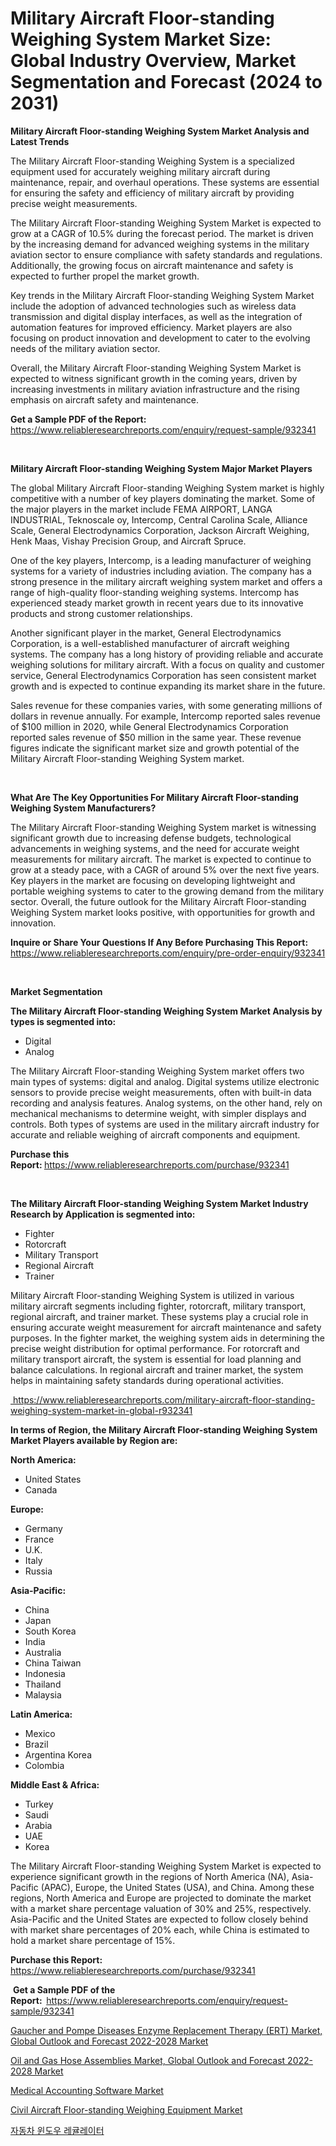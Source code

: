 <p><h1>Military Aircraft Floor-standing Weighing System Market Size: Global Industry Overview, Market Segmentation and Forecast (2024 to 2031)</h1></p><p><strong>Military Aircraft Floor-standing Weighing System Market Analysis and Latest Trends</strong></p>
<p><p>The Military Aircraft Floor-standing Weighing System is a specialized equipment used for accurately weighing military aircraft during maintenance, repair, and overhaul operations. These systems are essential for ensuring the safety and efficiency of military aircraft by providing precise weight measurements.</p><p>The Military Aircraft Floor-standing Weighing System Market is expected to grow at a CAGR of 10.5% during the forecast period. The market is driven by the increasing demand for advanced weighing systems in the military aviation sector to ensure compliance with safety standards and regulations. Additionally, the growing focus on aircraft maintenance and safety is expected to further propel the market growth.</p><p>Key trends in the Military Aircraft Floor-standing Weighing System Market include the adoption of advanced technologies such as wireless data transmission and digital display interfaces, as well as the integration of automation features for improved efficiency. Market players are also focusing on product innovation and development to cater to the evolving needs of the military aviation sector.</p><p>Overall, the Military Aircraft Floor-standing Weighing System Market is expected to witness significant growth in the coming years, driven by increasing investments in military aviation infrastructure and the rising emphasis on aircraft safety and maintenance.</p></p>
<p><strong>Get a Sample PDF of the Report:&nbsp;</strong> <a href="https://www.reliableresearchreports.com/enquiry/request-sample/932341">https://www.reliableresearchreports.com/enquiry/request-sample/932341</a></p>
<p>&nbsp;</p>
<p><strong>Military Aircraft Floor-standing Weighing System Major Market Players</strong></p>
<p><p>The global Military Aircraft Floor-standing Weighing System market is highly competitive with a number of key players dominating the market. Some of the major players in the market include FEMA AIRPORT, LANGA INDUSTRIAL, Teknoscale oy, Intercomp, Central Carolina Scale, Alliance Scale, General Electrodynamics Corporation, Jackson Aircraft Weighing, Henk Maas, Vishay Precision Group, and Aircraft Spruce.</p><p>One of the key players, Intercomp, is a leading manufacturer of weighing systems for a variety of industries including aviation. The company has a strong presence in the military aircraft weighing system market and offers a range of high-quality floor-standing weighing systems. Intercomp has experienced steady market growth in recent years due to its innovative products and strong customer relationships.</p><p>Another significant player in the market, General Electrodynamics Corporation, is a well-established manufacturer of aircraft weighing systems. The company has a long history of providing reliable and accurate weighing solutions for military aircraft. With a focus on quality and customer service, General Electrodynamics Corporation has seen consistent market growth and is expected to continue expanding its market share in the future.</p><p>Sales revenue for these companies varies, with some generating millions of dollars in revenue annually. For example, Intercomp reported sales revenue of $100 million in 2020, while General Electrodynamics Corporation reported sales revenue of $50 million in the same year. These revenue figures indicate the significant market size and growth potential of the Military Aircraft Floor-standing Weighing System market.</p></p>
<p>&nbsp;</p>
<p><strong>What Are The Key Opportunities For Military Aircraft Floor-standing Weighing System Manufacturers?</strong></p>
<p><p>The Military Aircraft Floor-standing Weighing System market is witnessing significant growth due to increasing defense budgets, technological advancements in weighing systems, and the need for accurate weight measurements for military aircraft. The market is expected to continue to grow at a steady pace, with a CAGR of around 5% over the next five years. Key players in the market are focusing on developing lightweight and portable weighing systems to cater to the growing demand from the military sector. Overall, the future outlook for the Military Aircraft Floor-standing Weighing System market looks positive, with opportunities for growth and innovation.</p></p>
<p><strong>Inquire or Share Your Questions If Any Before Purchasing This Report:</strong> <a href="https://www.reliableresearchreports.com/enquiry/pre-order-enquiry/932341">https://www.reliableresearchreports.com/enquiry/pre-order-enquiry/932341</a></p>
<p>&nbsp;</p>
<p><strong>Market Segmentation</strong></p>
<p><strong>The Military Aircraft Floor-standing Weighing System Market Analysis by types is segmented into:</strong></p>
<p><ul><li>Digital</li><li>Analog</li></ul></p>
<p><p>The Military Aircraft Floor-standing Weighing System market offers two main types of systems: digital and analog. Digital systems utilize electronic sensors to provide precise weight measurements, often with built-in data recording and analysis features. Analog systems, on the other hand, rely on mechanical mechanisms to determine weight, with simpler displays and controls. Both types of systems are used in the military aircraft industry for accurate and reliable weighing of aircraft components and equipment.</p></p>
<p><strong>Purchase this Report:&nbsp;</strong><a href="https://www.reliableresearchreports.com/purchase/932341">https://www.reliableresearchreports.com/purchase/932341</a></p>
<p>&nbsp;</p>
<p><strong>The Military Aircraft Floor-standing Weighing System Market Industry Research by Application is segmented into:</strong></p>
<p><ul><li>Fighter</li><li>Rotorcraft</li><li>Military Transport</li><li>Regional Aircraft</li><li>Trainer</li></ul></p>
<p><p>Military Aircraft Floor-standing Weighing System is utilized in various military aircraft segments including fighter, rotorcraft, military transport, regional aircraft, and trainer market. These systems play a crucial role in ensuring accurate weight measurement for aircraft maintenance and safety purposes. In the fighter market, the weighing system aids in determining the precise weight distribution for optimal performance. For rotorcraft and military transport aircraft, the system is essential for load planning and balance calculations. In regional aircraft and trainer market, the system helps in maintaining safety standards during operational activities.</p></p>
<p><a href="https://www.reliableresearchreports.com/military-aircraft-floor-standing-weighing-system-market-in-global-r932341">&nbsp;https://www.reliableresearchreports.com/military-aircraft-floor-standing-weighing-system-market-in-global-r932341</a></p>
<p><strong>In terms of Region, the Military Aircraft Floor-standing Weighing System Market Players available by Region are:</strong></p>
<p>
    <p> <strong> North America: </strong>
        <ul>
            <li>United States</li>
            <li>Canada</li>
        </ul>
        </p> 
    <p> <strong> Europe: </strong>
        <ul>
            <li>Germany</li>
            <li>France</li>
            <li>U.K.</li>
            <li>Italy</li>
            <li>Russia</li>
        </ul>
        </p> 
    <p> <strong> Asia-Pacific: </strong>
        <ul>
            <li>China</li>
            <li>Japan</li>
            <li>South Korea</li>
            <li>India</li>
            <li>Australia</li>
            <li>China Taiwan</li>
            <li>Indonesia</li>
            <li>Thailand</li>
            <li>Malaysia</li>
        </ul>
        </p> 
    <p> <strong> Latin America: </strong>
        <ul>
            <li>Mexico</li>
            <li>Brazil</li>
            <li>Argentina Korea</li>
            <li>Colombia</li>
        </ul>
        </p> 
    <p> <strong> Middle East & Africa: </strong>
        <ul>
            <li>Turkey</li>
            <li>Saudi</li>
            <li>Arabia</li>
            <li>UAE</li>
            <li>Korea</li>
        </ul>
    </p>
    </p>
<p><p>The Military Aircraft Floor-standing Weighing System Market is expected to experience significant growth in the regions of North America (NA), Asia-Pacific (APAC), Europe, the United States (USA), and China. Among these regions, North America and Europe are projected to dominate the market with a market share percentage valuation of 30% and 25%, respectively. Asia-Pacific and the United States are expected to follow closely behind with market share percentages of 20% each, while China is estimated to hold a market share percentage of 15%.</p></p>
<p><strong>Purchase this Report: </strong><a href="https://www.reliableresearchreports.com/purchase/932341">https://www.reliableresearchreports.com/purchase/932341</a></p>
<p>&nbsp;<strong>Get a Sample PDF of the Report:&nbsp;&nbsp;</strong><a href="https://www.reliableresearchreports.com/enquiry/request-sample/932341">https://www.reliableresearchreports.com/enquiry/request-sample/932341</a></p>
<p><strong></strong></p>
<p><p><a href="https://issuu.com/reportprime-2/docs/gaucher-and-pompe-diseases-enzyme-r_162fadf7c065cf">Gaucher and Pompe Diseases Enzyme Replacement Therapy (ERT) Market, Global Outlook and Forecast 2022-2028 Market</a></p><p><a href="https://issuu.com/reportprime-2/docs/oil-and-gas-hose-assemblies-market-_e95e39b03929c7">Oil and Gas Hose Assemblies Market, Global Outlook and Forecast 2022-2028 Market</a></p><p><a href="https://medium.com/@faith.reidt5556/insights-into-the-medical-accounting-software-market-market-players-market-size-geographical-09239123ab51?postPublishedType=initial">Medical Accounting Software Market</a></p><p><a href="https://github.com/FassouRP/Market-Research-Report-List-6/blob/main/civil-aircraft-floor-standing-weighing-equipment-market.md">Civil Aircraft Floor-standing Weighing Equipment Market</a></p><p><a href="https://medium.com/@artyompoq5m4/%EA%B8%80%EB%A1%9C%EB%B2%8C-%EC%9E%90%EB%8F%99%EC%B0%A8-%EC%B0%BD%EB%AC%B8-%EB%A0%88%EA%B7%A4%EB%A0%88%EC%9D%B4%ED%84%B0-%EC%8B%9C%EC%9E%A5-%EB%B6%80%EB%AC%B8-2024-2031-%EC%8B%9C%EC%9E%A5-%EB%A9%94%ED%8A%B8%EB%A6%AD-%EB%B0%8F-%EC%8B%9C%EC%9E%A5-%EC%A0%84%EB%9E%B5%EC%A0%81-%EC%9D%B8%EC%82%AC%EC%9D%B4%ED%8A%B8-d4c109812ddc">자동차 윈도우 레귤레이터</a></p></p>